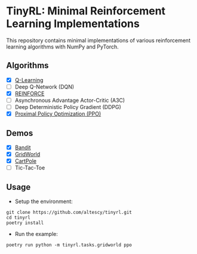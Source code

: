 # TinyRL: Minimal Reinforcement Learning Implementations

This repository contains minimal implementations of various reinforcement
learning algorithms with NumPy and PyTorch.

## Algorithms

- [x] [Q-Learning](./tinyrl/algorithms/qlearning.py)
- [ ] Deep Q-Network (DQN)
- [x] [REINFORCE](./tinyrl/algorithms/reinforce.py)
- [ ] Asynchronous Advantage Actor-Critic (A3C)
- [ ] Deep Deterministic Policy Gradient (DDPG)
- [x] [Proximal Policy Optimization (PPO)](./tinyrl/algorithms/ppo.py)

## Demos

- [x] [Bandit](./tinyrl/tasks/bandit.py)
- [x] [GridWorld](./tinyrl/tasks/gridworld.py)
- [x] [CartPole](./tinyrl/tasks/cartpole.py)
- [ ] Tic-Tac-Toe

## Usage

- Setup the environment:

```shell
git clone https://github.com/altescy/tinyrl.git
cd tinyrl
poetry install
```

- Run the example:

```shell
poetry run python -m tinyrl.tasks.gridworld ppo
```
